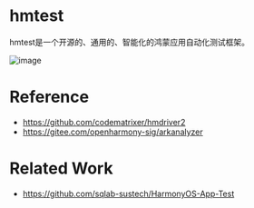 # hmtest

hmtest是一个开源的、通用的、智能化的鸿蒙应用自动化测试框架。

![image](https://github.com/user-attachments/assets/cf0ac857-a07f-4b09-ab3f-0dc093863544)

# Reference

- https://github.com/codematrixer/hmdriver2
- https://gitee.com/openharmony-sig/arkanalyzer

# Related Work

- https://github.com/sqlab-sustech/HarmonyOS-App-Test
